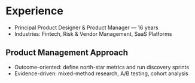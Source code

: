 # Experience

- Principal Product Designer & Product Manager — 16 years
- Industries: Fintech, Risk & Vendor Management, SaaS Platforms

## Product Management Approach
- Outcome-oriented: define north-star metrics and run discovery sprints
- Evidence-driven: mixed-method research, A/B testing, cohort analysis
